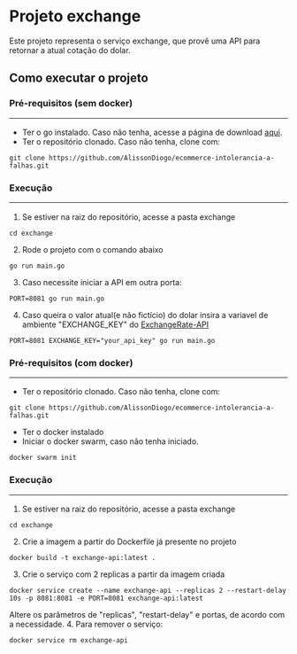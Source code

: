 # Projeto exchange

Este projeto representa o serviço exchange, que provê uma API para retornar a atual cotação do dolar.

## Como executar o projeto

### Pré-requisitos (sem docker) <hr/>
- Ter o go instalado. Caso não tenha, acesse a página de download [aqui](https://go.dev/dl/).
- Ter o repositório clonado. Caso não tenha, clone com: 

```shell 
git clone https://github.com/AlissonDiogo/ecommerce-intolerancia-a-falhas.git
```


### Execução <hr/>

1. Se estiver na raiz do repositório, acesse a pasta exchange
```shell
cd exchange
```
2. Rode o projeto com o comando abaixo
```shell
go run main.go
```
3. Caso necessite iniciar a API em outra porta:
```shell
PORT=8081 go run main.go
```
4. Caso queira o valor atual(e não fictício) do dolar insira a variavel de ambiente "EXCHANGE_KEY" do [ExchangeRate-API](app.exchangerate-api.com)
```shell
PORT=8081 EXCHANGE_KEY="your_api_key" go run main.go
```

### Pré-requisitos (com docker) <hr/>
- Ter o repositório clonado. Caso não tenha, clone com: 
```shell 
git clone https://github.com/AlissonDiogo/ecommerce-intolerancia-a-falhas.git
```
- Ter o docker instalado
- Iniciar o docker swarm, caso não tenha iniciado.
```shell 
docker swarm init
```

### Execução <hr/>

1. Se estiver na raiz do repositório, acesse a pasta exchange
```shell
cd exchange
```
2. Crie a imagem a partir do Dockerfile já presente no projeto
```shell
docker build -t exchange-api:latest .
```
3. Crie o serviço com 2 replicas a partir da imagem criada
```shell
docker service create --name exchange-api --replicas 2 --restart-delay 10s -p 8081:8081 -e PORT=8081 exchange-api:latest
```
Altere os parâmetros de "replicas", "restart-delay" e portas, de acordo com a necessidade.
4. Para remover o serviço:
```shell
docker service rm exchange-api
```

